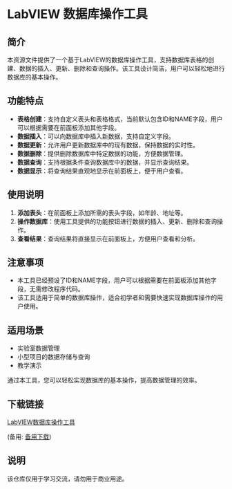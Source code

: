 # LabVIEW 数据库操作工具

## 简介

本资源文件提供了一个基于LabVIEW的数据库操作工具，支持数据库表格的创建、数据的插入、更新、删除和查询操作。该工具设计简洁，用户可以轻松地进行数据库的基本操作。

## 功能特点

- **表格创建**：支持自定义表头和表格格式，当前默认包含ID和NAME字段，用户可以根据需要在前面板添加其他字段。
- **数据插入**：可以向数据库中插入新数据，支持自定义字段。
- **数据更新**：允许用户更新数据库中的现有数据，保持数据的实时性。
- **数据删除**：提供删除数据库中特定数据的功能，方便数据管理。
- **数据查询**：支持根据条件查询数据库中的数据，并显示查询结果。
- **数据显示**：将查询结果直观地显示在前面板上，便于用户查看。

## 使用说明

1. **添加表头**：在前面板上添加所需的表头字段，如年龄、地址等。
2. **操作数据库**：使用工具提供的功能按钮进行数据的插入、更新、删除和查询操作。
3. **查看结果**：查询结果将直接显示在前面板上，方便用户查看和分析。

## 注意事项

- 本工具已经预设了ID和NAME字段，用户可以根据需要在前面板添加其他字段，无需修改程序代码。
- 该工具适用于简单的数据库操作，适合初学者和需要快速实现数据库操作的用户使用。

## 适用场景

- 实验室数据管理
- 小型项目的数据存储与查询
- 教学演示

通过本工具，您可以轻松实现数据库的基本操作，提高数据管理的效率。

## 下载链接
[LabVIEW数据库操作工具](https://pan.quark.cn/s/d393942d8d5e) 

(备用: [备用下载](https://pan.baidu.com/s/1-RXXpYuEqsfnUrzqYFDnTA?pwd=1234))

## 说明

该仓库仅用于学习交流，请勿用于商业用途。
